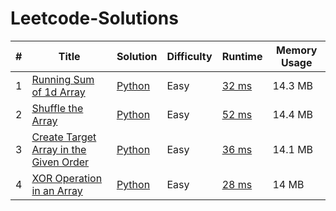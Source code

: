 # Leetcode-Solutions


| # | Title | Solution | Difficulty | Runtime | Memory Usage |
|---| ----- | -------- | ---------- | ----- | ----- |
|1|[Running Sum of 1d Array](https://leetcode.com/problems/running-sum-of-1d-array/) | [Python](/runningSum.py)|Easy| [32 ms](https://leetcode.com/submissions/detail/412148465/) | 14.3 MB
|2|[Shuffle the Array](https://leetcode.com/problems/shuffle-the-array/) | [Python](/shuffleArray.py)|Easy| [52 ms](https://leetcode.com/submissions/detail/412202178/) | 14.4 MB
|3|[Create Target Array in the Given Order](https://leetcode.com/problems/create-target-array-in-the-given-order/) | [Python](/targetArray.py)|Easy| [36 ms](https://leetcode.com/submissions/detail/412218034/) | 14.1 MB
|4|[XOR Operation in an Array](https://leetcode.com/problems/xor-operation-in-an-array/) | [Python](/xorOperationInArray.py)|Easy| [28 ms](https://leetcode.com/submissions/detail/412218034/) | 14 MB
